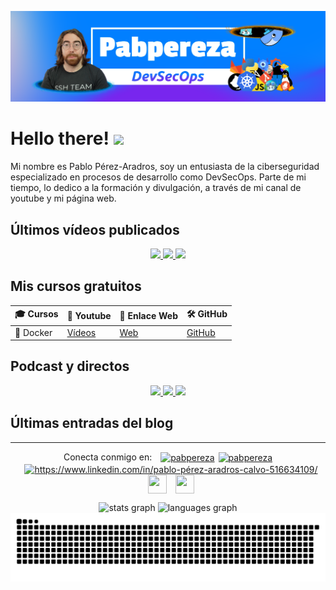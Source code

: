 ![](./static/img/banner_slim.webp)

# Hello there! <img src="https://media.giphy.com/media/hvRJCLFzcasrR4ia7z/giphy.gif" width="25px"> 

Mi nombre es Pablo Pérez-Aradros, soy un entusiasta de la ciberseguridad especializado en procesos de desarrollo como DevSecOps. Parte de mi tiempo, lo dedico a la formación y divulgación, a través de mi canal de youtube y mi página web. 

## Últimos vídeos publicados
<p align=center>

<a href='https://youtu.be/AjPUraHm1rw' target='_blank'>
  <img height='140px' src='https://img.youtube.com/vi/AjPUraHm1rw/mqdefault.jpg' />
</a>

<a href='https://youtu.be/UFjH9rYJtGU' target='_blank'>
  <img height='140px' src='https://img.youtube.com/vi/UFjH9rYJtGU/mqdefault.jpg' />
</a>

<a href='https://youtu.be/pItQbWrAifE' target='_blank'>
  <img height='140px' src='https://img.youtube.com/vi/pItQbWrAifE/mqdefault.jpg' />
</a>

</p>

## Mis cursos gratuitos 
| 🎓 Cursos | 🎥 Youtube | 🔗 Enlace Web | 🛠️ GitHub | 
| --- | --- | --- | --- | 
| 🐳 Docker | [Vídeos](https://www.youtube.com/playlist?list=PLQhxXeq1oc2n7YnjRhq7qVMzZWtDY7Zz0) | [Web](https://pabpereza.dev/docs/cursos/docker)  | [GitHub](https://github.com/pabpereza/pabpereza/tree/main/docs/cursos/docker) | 


## Podcast y directos
<p align=center>

<a href='https://youtu.be/qg2jc9eSNsE' target='_blank'>
  <img height='140px' src='https://img.youtube.com/vi/qg2jc9eSNsE/mqdefault.jpg' />
</a>

<a href='https://youtu.be/XqbW3tIzftQ' target='_blank'>
  <img height='140px' src='https://img.youtube.com/vi/XqbW3tIzftQ/mqdefault.jpg' />
</a>

<a href='https://youtu.be/UjHVqCXEvHQ' target='_blank'>
  <img height='140px' src='https://img.youtube.com/vi/UjHVqCXEvHQ/mqdefault.jpg' />
</a>

</p>


## Últimas entradas del blog

---
<p align="center">
Conecta conmigo en:
<a href="https://twitter.com/pabpereza" target="_blank"><img align="center" src="https://cdn.iconscout.com/icon/free/png-256/free-twitter-x-9581782-7740647.png" alt="pabpereza" height="50" width="50" style="margin-left:10px" /></a>    
<a href="https://www.youtube.com/c/pabpereza" target="_blank"><img align="center" src="https://raw.githubusercontent.com/maurodesouza/profile-readme-generator/master/src/assets/icons/social/youtube/default.svg" alt="pabpereza" height="30" width="40" style="margin-left:2px" /></a>      
<a href="https://www.linkedin.com/in/pablo-pérez-aradros-calvo-516634109/" target="_blank"><img align="center" src="https://raw.githubusercontent.com/maurodesouza/profile-readme-generator/master/src/assets/icons/social/linkedin/default.svg" alt="https://www.linkedin.com/in/pablo-pérez-aradros-calvo-516634109/" height="30" width="40" style="margin-left:10px"/></a>   
<a href="https://www.tiktok.com/@pabpereza" target="_blank"><img align="center" src="https://www.edigitalagency.com.au/wp-content/uploads/TikTok-icon-glyph.png"  height="30" width="30" style="margin-left:10px"/></a>   
<a href="https://www.instagram.com/pabpereza/" target="_blank"><img align="center" src="https://raw.githubusercontent.com/maurodesouza/profile-readme-generator/master/src/assets/icons/social/instagram/default.svg"  height="30" width="30" style="margin-left:10px" /></a>
</p>

<div align="center">
  <img src="https://github-readme-stats.vercel.app/api?username=pabpereza&hide_title=false&hide_rank=false&show_icons=true&include_all_commits=true&count_private=true&disable_animations=false&theme=dracula&locale=en&hide_border=false&order=1" height="150" alt="stats graph"  />
  <img src="https://github-readme-stats.vercel.app/api/top-langs?username=pabpereza&locale=en&hide_title=false&layout=compact&card_width=320&langs_count=5&theme=dracula&hide_border=false&order=2" height="150" alt="languages graph"  />
</div>


<img src="https://raw.githubusercontent.com/pabpereza/pabpereza/output/snake.svg" alt="Snake animation" />

